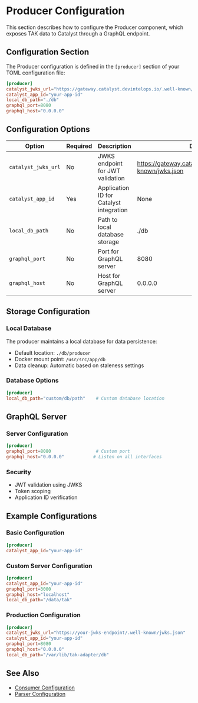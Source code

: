 # Producer Configuration

This section describes how to configure the Producer component, which exposes TAK data to Catalyst through a GraphQL endpoint.

## Configuration Section

The Producer configuration is defined in the `[producer]` section of your TOML configuration file:

```toml
[producer]
catalyst_jwks_url="https://gateway.catalyst.devintelops.io/.well-known/jwks.json"
catalyst_app_id="your-app-id"
local_db_path="./db"
graphql_port=8080
graphql_host="0.0.0.0"
```

## Configuration Options

| Option | Required | Description | Default |
|--------|----------|-------------|---------|
| `catalyst_jwks_url` | No | JWKS endpoint for JWT validation | https://gateway.catalyst.devintelops.io/.well-known/jwks.json |
| `catalyst_app_id` | Yes | Application ID for Catalyst integration | None |
| `local_db_path` | No | Path to local database storage | ./db |
| `graphql_port` | No | Port for GraphQL server | 8080 |
| `graphql_host` | No | Host for GraphQL server | 0.0.0.0 |

## Storage Configuration

### Local Database
The producer maintains a local database for data persistence:
- Default location: `./db/producer`
- Docker mount point: `/usr/src/app/db`
- Data cleanup: Automatic based on staleness settings

### Database Options
```toml
[producer]
local_db_path="custom/db/path"    # Custom database location
```

## GraphQL Server

### Server Configuration
```toml
[producer]
graphql_port=8080                 # Custom port
graphql_host="0.0.0.0"           # Listen on all interfaces
```

### Security
- JWT validation using JWKS
- Token scoping
- Application ID verification

## Example Configurations

### Basic Configuration
```toml
[producer]
catalyst_app_id="your-app-id"
```

### Custom Server Configuration
```toml
[producer]
catalyst_app_id="your-app-id"
graphql_port=3000
graphql_host="localhost"
local_db_path="/data/tak"
```

### Production Configuration
```toml
[producer]
catalyst_jwks_url="https://your-jwks-endpoint/.well-known/jwks.json"
catalyst_app_id="your-app-id"
graphql_port=8080
graphql_host="0.0.0.0"
local_db_path="/var/lib/tak-adapter/db"
```

## See Also
- [Consumer Configuration](./consumer-config.md)
- [Parser Configuration](./parser-config.md)